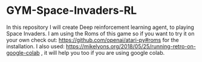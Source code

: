 # GYM-Space-Invaders-RL

In this repository I will create Deep reinforcement learning agent, to playing Space Invaders.
I am using the Roms of this game so if you want to try it on your own check out: https://github.com/openai/atari-py#roms for the installation.
I also used: https://mikelyons.org/2018/05/25/running-retro-on-google-colab , it will help you too if you are using google colab.
